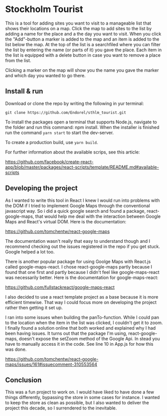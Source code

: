# Stockholm Tourist
This is a tool for adding sites you want to visit to a manageable list that shows their locations on a map. Click the map to add sites to the list by adding a name for the place and a the day you want to visit. When you click the "Add"-button a marker is added to the map and an item is added to the list below the map. At the top of the list is a searchfiled where you can filter the list by entering the name (or parts of it) you gave the place. Each item in the list is equipped with a delete button in case you want to remove a place from the list.

Clicking a marker on the map will show you the name you gave the marker and which day you wanted to go there.

## Install & run
Download or clone the repo by writing the following in yur terminal:

`git clone https://github.com/Endorel/sthlm_tourist.git`

To install the packages open a terminal that supports Node.js, navigate to the folder and run this command: npm install. When the installer is finished run the command `yarn start` to start the dev-server.

To create a production build, use `yarn build`.

For further information about the available scrips, see this article:

https://github.com/facebook/create-react-app/blob/master/packages/react-scripts/template/README.md#available-scripts

## Developing the project
As I wanted to write this tool in React I knew I would run into problems with the DOM if I tried to implement Google Maps through the conventional javascript way. So i did a quick google search and found a package, react-google-maps, that would help me deal with the interaction between Google Maps and React's virtual DOM. Here is the documentation:

https://github.com/tomchentw/react-google-maps

The documentation wasn't really that easy to understand though and I recommend checking out the issues registered in the repo if you get stuck. Google helped a lot too.

There is another popular package for using Goolge Maps with React.js called google-maps-react. I chose react-google-maps partly because I found that one first and partly because I didn't feel like google-maps-react was necessarily better. Here is the documentation for google-maps-react:

https://github.com/fullstackreact/google-maps-react

I also decided to use a react template project as a base because it is more efficient timewise. That way I could focus more on developing the project rather then getting it set up.

I ran into some issues when building the panTo-function. While I could pan to the location when the item in the list was clicked, I couldn't get it to zoom. I finally found a solution online that both worked and explained why I had been having issues. It turns out that the package I'm using, react-google-maps, doesn't expose the setZoom method of the Google Api. In stead you have to manually access it in the code. See line 10 in App.js for how this was done.

https://github.com/tomchentw/react-google-maps/issues/161#issuecomment-310553564

## Conclusion
This was a fun project to work on. I would have liked to have done a few things differently, bypassing the store in some cases for instance. I wanted to keep the store as clean as possible, but I also wanted to deliver the project this decade, so I surrendered to the inevitable.

